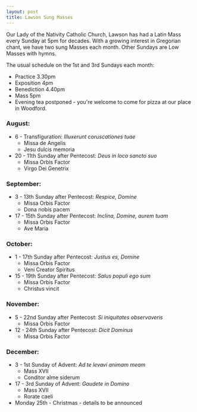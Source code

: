 ```yaml
---
layout: post
title: Lawson Sung Masses
---
```


Our Lady of the Nativity Catholic Church, Lawson has had a Latin Mass every Sunday at 5pm for decades. With a growing interest in Gregorian chant, we have two sung Masses each month. Other Sundays are Low Masses with hymns.

The usual schedule on the 1st and 3rd Sundays each month:

* Practice 3.30pm
* Exposition 4pm
* Benediction 4.40pm
* Mass 5pm
* Evening tea postponed - you're welcome to come for pizza at our place in Woodford.

### August:

* 6 - Transfiguration: _Illuxerunt coruscationes tuae_
   - Missa de Angelis
   - Jesu dulcis memoria
* 20 - 11th Sunday after Pentecost: _Deus in loco sancto suo_
   - Missa Orbis Factor
   - Virgo Dei Genetrix

### September:

* 3 - 13th Sunday after Pentecost: _Respice, Domine_
   - Missa Orbis Factor
   - Dona nobis pacem
* 17 - 15th Sunday after Pentecost: _Inclina, Domine, aurem tuam_
   - Missa Orbis Factor
   - Ave Maria

### October:

* 1 - 17th Sunday after Pentecost: _Justus es, Domine_
   - Missa Orbis Factor
   - Veni Creator Spiritus
* 15 - 19th Sunday after Pentecost: _Salus populi ego sum_
   - Missa Orbis Factor
   - Christus vincit

### November:

* 5 - 22nd Sunday after Pentecost: _Si iniquitates observaveris_
   - Missa Orbis Factor
* 12 - 24th Sunday after Pentecost: _Dicit Dominus_
   - Missa Orbis Factor

### December: 

* 3 - 1st Sunday of Advent: _Ad te levavi animam meam_
   - Mass XVII
   - Conditor alme siderum
* 17 - 3rd Sunday of Advent: _Gaudete in Domino_
   - Mass XVII
   - Rorate caeli
* Monday 25th - Christmas - details to be announced

